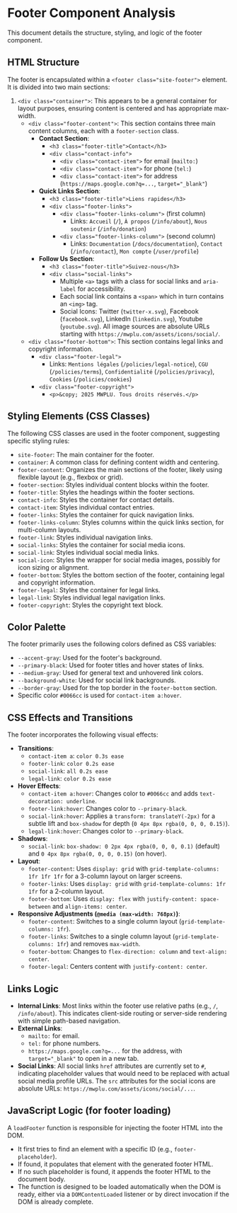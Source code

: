 # Footer Component Analysis

This document details the structure, styling, and logic of the footer component.

## HTML Structure

The footer is encapsulated within a `<footer class="site-footer">` element. It is divided into two main sections:

1.  `<div class="container">`: This appears to be a general container for layout purposes, ensuring content is centered and has appropriate max-width.
    *   `<div class="footer-content">`: This section contains three main content columns, each with a `footer-section` class.
        *   **Contact Section**:
            *   `<h3 class="footer-title">Contact</h3>`
            *   `<div class="contact-info">`
                *   `<div class="contact-item">` for email (`mailto:`)
                *   `<div class="contact-item">` for phone (`tel:`)
                *   `<div class="contact-item">` for address (`https://maps.google.com?q=...`, `target="_blank"`)
        *   **Quick Links Section**:
            *   `<h3 class="footer-title">Liens rapides</h3>`
            *   `<div class="footer-links">`
                *   `<div class="footer-links-column">` (first column)
                    *   Links: `Accueil` (`/`), `À propos` (`/info/about`), `Nous soutenir` (`/info/donation`)
                *   `<div class="footer-links-column">` (second column)
                    *   Links: `Documentation` (`/docs/documentation`), `Contact` (`/info/contact`), `Mon compte` (`/user/profile`)
        *   **Follow Us Section**:
            *   `<h3 class="footer-title">Suivez-nous</h3>`
            *   `<div class="social-links">`
                *   Multiple `<a>` tags with a class for social links and `aria-label` for accessibility.
                *   Each social link contains a `<span>` which in turn contains an `<img>` tag.
                *   Social Icons: Twitter (`twitter-x.svg`), Facebook (`facebook.svg`), LinkedIn (`linkedin.svg`), Youtube (`youtube.svg`). All image sources are absolute URLs starting with `https://mwplu.com/assets/icons/social/`.
    *   `<div class="footer-bottom">`: This section contains legal links and copyright information.
        *   `<div class="footer-legal">`
            *   Links: `Mentions légales` (`/policies/legal-notice`), `CGU` (`/policies/terms`), `Confidentialité` (`/policies/privacy`), `Cookies` (`/policies/cookies`)
        *   `<div class="footer-copyright">`
            *   `<p>&copy; 2025 MWPLU. Tous droits réservés.</p>`

## Styling Elements (CSS Classes)

The following CSS classes are used in the footer component, suggesting specific styling rules:

*   `site-footer`: The main container for the footer.
*   `container`: A common class for defining content width and centering.
*   `footer-content`: Organizes the main sections of the footer, likely using flexible layout (e.g., flexbox or grid).
*   `footer-section`: Styles individual content blocks within the footer.
*   `footer-title`: Styles the headings within the footer sections.
*   `contact-info`: Styles the container for contact details.
*   `contact-item`: Styles individual contact entries.
*   `footer-links`: Styles the container for quick navigation links.
*   `footer-links-column`: Styles columns within the quick links section, for multi-column layouts.
*   `footer-link`: Styles individual navigation links.
*   `social-links`: Styles the container for social media icons.
*   `social-link`: Styles individual social media links.
*   `social-icon`: Styles the wrapper for social media images, possibly for icon sizing or alignment.
*   `footer-bottom`: Styles the bottom section of the footer, containing legal and copyright information.
*   `footer-legal`: Styles the container for legal links.
*   `legal-link`: Styles individual legal navigation links.
*   `footer-copyright`: Styles the copyright text block.

## Color Palette

The footer primarily uses the following colors defined as CSS variables:

*   `--accent-gray`: Used for the footer's background.
*   `--primary-black`: Used for footer titles and hover states of links.
*   `--medium-gray`: Used for general text and unhovered link colors.
*   `--background-white`: Used for social link backgrounds.
*   `--border-gray`: Used for the top border in the `footer-bottom` section.
*   Specific color `#0066cc` is used for `contact-item a:hover`.

## CSS Effects and Transitions

The footer incorporates the following visual effects:

*   **Transitions**:
    *   `contact-item a`: `color 0.3s ease`
    *   `footer-link`: `color 0.2s ease`
    *   `social-link`: `all 0.2s ease`
    *   `legal-link`: `color 0.2s ease`
*   **Hover Effects**:
    *   `contact-item a:hover`: Changes color to `#0066cc` and adds `text-decoration: underline`.
    *   `footer-link:hover`: Changes color to `--primary-black`.
    *   `social-link:hover`: Applies a `transform: translateY(-2px)` for a subtle lift and `box-shadow` for depth (`0 4px 8px rgba(0, 0, 0, 0.15)`).
    *   `legal-link:hover`: Changes color to `--primary-black`.
*   **Shadows**:
    *   `social-link`: `box-shadow: 0 2px 4px rgba(0, 0, 0, 0.1)` (default) and `0 4px 8px rgba(0, 0, 0, 0.15)` (on hover).
*   **Layout**:
    *   `footer-content`: Uses `display: grid` with `grid-template-columns: 1fr 1fr 1fr` for a 3-column layout on larger screens.
    *   `footer-links`: Uses `display: grid` with `grid-template-columns: 1fr 1fr` for a 2-column layout.
    *   `footer-bottom`: Uses `display: flex` with `justify-content: space-between` and `align-items: center`.
*   **Responsive Adjustments (`@media (max-width: 768px)`)**:
    *   `footer-content`: Switches to a single column layout (`grid-template-columns: 1fr`).
    *   `footer-links`: Switches to a single column layout (`grid-template-columns: 1fr`) and removes `max-width`.
    *   `footer-bottom`: Changes to `flex-direction: column` and `text-align: center`.
    *   `footer-legal`: Centers content with `justify-content: center`.

## Links Logic

*   **Internal Links**: Most links within the footer use relative paths (e.g., `/`, `/info/about`). This indicates client-side routing or server-side rendering with simple path-based navigation.
*   **External Links**:
    *   `mailto:` for email.
    *   `tel:` for phone numbers.
    *   `https://maps.google.com?q=...` for the address, with `target="_blank"` to open in a new tab.
*   **Social Links**: All social links `href` attributes are currently set to `#`, indicating placeholder values that would need to be replaced with actual social media profile URLs. The `src` attributes for the social icons are absolute URLs: `https://mwplu.com/assets/icons/social/...`.

## JavaScript Logic (for footer loading)

A `loadFooter` function is responsible for injecting the footer HTML into the DOM.

*   It first tries to find an element with a specific ID (e.g., `footer-placeholder`).
*   If found, it populates that element with the generated footer HTML.
*   If no such placeholder is found, it appends the footer HTML to the document body.
*   The function is designed to be loaded automatically when the DOM is ready, either via a `DOMContentLoaded` listener or by direct invocation if the DOM is already complete.
